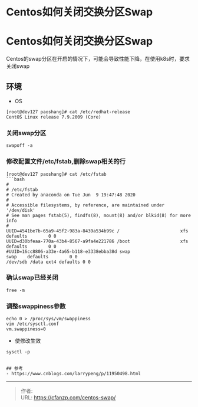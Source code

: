 # Centos如何关闭交换分区Swap


<!--more-->
# Centos如何关闭交换分区Swap
Centos的swap分区在开启的情况下，可能会导致性能下降，在使用k8s时，要求关闭swap
## 环境
- OS
```
[root@dev127 paoshang]# cat /etc/redhat-release 
CentOS Linux release 7.9.2009 (Core)
```

### 关闭swap分区
```
swapoff -a
```

### 修改配置文件/etc/fstab,删除swap相关的行
```
[root@dev127 paoshang]# cat /etc/fstab
```bash
#
# /etc/fstab
# Created by anaconda on Tue Jun  9 19:47:48 2020
#
# Accessible filesystems, by reference, are maintained under '/dev/disk'
# See man pages fstab(5), findfs(8), mount(8) and/or blkid(8) for more info
#
UUID=4541be7b-65a9-45f2-983a-8439a534b99c /                       xfs     defaults        0 0
UUID=d30bfeaa-770a-43b4-8567-a9fa4e221786 /boot                   xfs     defaults        0 0
#UUID=16cc8806-a33e-4a65-b118-e3338ebba38d swap                    swap    defaults        0 0
/dev/sdb /data ext4 defaults 0 0
```

### 确认swap已经关闭
```
free -m
```

### 调整swappiness参数
```
echo 0 > /proc/sys/vm/swappiness
vim /etc/sysctl.conf
vm.swappiness=0
```

- 使修改生效
```
sysctl -p


## 参考
- https://www.cnblogs.com/larrypeng/p/11950498.html
```


---

> 作者:   
> URL: https://cfanzp.com/centos-swap/  

